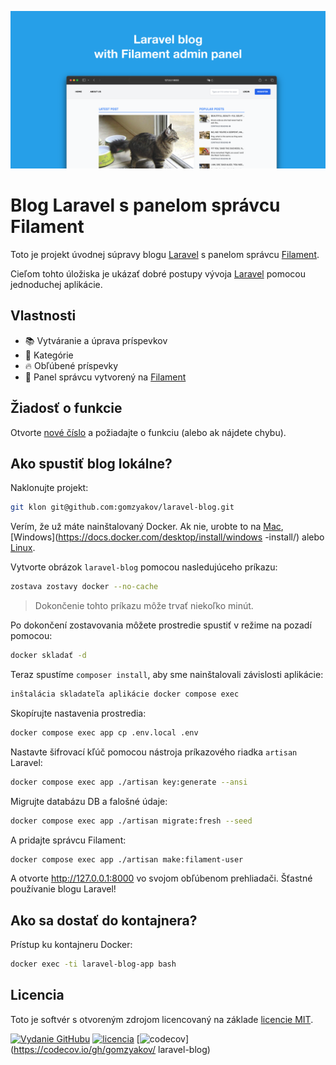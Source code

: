 ![Blog Laravel s panelom správcu Filament](../docs/social-preview-en.png)

# Blog Laravel s panelom správcu Filament

Toto je projekt úvodnej súpravy blogu [Laravel](https://laravel.com) s panelom správcu [Filament](https://filamentphp.com).

Cieľom tohto úložiska je ukázať dobré postupy vývoja [Laravel](https://laravel.com) pomocou jednoduchej aplikácie.

## Vlastnosti

- 📚 Vytváranie a úprava príspevkov
- 🥑 Kategórie
- 🔥 Obľúbené príspevky
- 🎉 Panel správcu vytvorený na [Filament](https://filamentphp.com)

## Žiadosť o funkcie

Otvorte [nové číslo](https://github.com/gomzyakov/laravel-blog/issues/new) a požiadajte o funkciu (alebo ak nájdete chybu).

## Ako spustiť blog lokálne?

Naklonujte projekt:

``` bash
git klon git@github.com:gomzyakov/laravel-blog.git
```

Verím, že už máte nainštalovaný Docker. Ak nie, urobte to na [Mac](https://docs.docker.com/desktop/install/mac-install/), [Windows](https://docs.docker.com/desktop/install/windows -install/) alebo [Linux](https://docs.docker.com/desktop/install/linux-install/).

Vytvorte obrázok `laravel-blog` pomocou nasledujúceho príkazu:

``` bash
zostava zostavy docker --no-cache
```

> Dokončenie tohto príkazu môže trvať niekoľko minút.

Po dokončení zostavovania môžete prostredie spustiť v režime na pozadí pomocou:

``` bash
docker skladať -d
```

Teraz spustíme `composer install`, aby sme nainštalovali závislosti aplikácie:

``` bash
inštalácia skladateľa aplikácie docker compose exec
```

Skopírujte nastavenia prostredia:

``` bash
docker compose exec app cp .env.local .env
```

Nastavte šifrovací kľúč pomocou nástroja príkazového riadka `artisan` Laravel:

``` bash
docker compose exec app ./artisan key:generate --ansi
```

Migrujte databázu DB a falošné údaje:

``` bash
docker compose exec app ./artisan migrate:fresh --seed
```

A pridajte správcu Filament:

``` bash
docker compose exec app ./artisan make:filament-user
```

A otvorte http://127.0.0.1:8000 vo svojom obľúbenom prehliadači. Šťastné používanie blogu Laravel!

## Ako sa dostať do kontajnera?

Prístup ku kontajneru Docker:

``` bash
docker exec -ti laravel-blog-app bash
```

## Licencia

Toto je softvér s otvoreným zdrojom licencovaný na základe [licencie MIT](https://github.com/gomzyakov/php-code-style/blob/main/LICENSE).


[![Vydanie GitHubu](https://img.shields.io/github/release/gomzyakov/laravel-blog.svg)](https://github.com/gomzyakov/laravel-blog/releases/latest)
[![licencia](https://img.shields.io/badge/License-MIT-green.svg)](https://github.com/gomzyakov/laravel-blog/blob/development/LICENSE)
[![codecov](https://codecov.io/gh/gomzyakov/laravel-blog/branch/main/graph/badge.svg?token=4CYTVMVUYV)](https://codecov.io/gh/gomzyakov/ laravel-blog)
